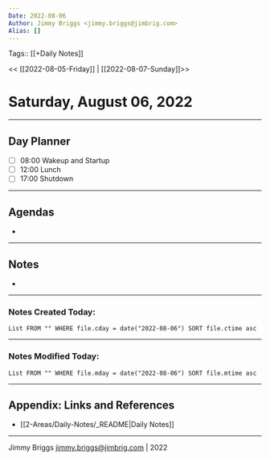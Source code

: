 ```yaml
---
Date: 2022-08-06
Author: Jimmy Briggs <jimmy.briggs@jimbrig.com>
Alias: []
---
```

Tags:: [[+Daily Notes]]

<< [[2022-08-05-Friday]] | [[2022-08-07-Sunday]]>>

# Saturday, August 06, 2022

---
## Day Planner

- [ ] 08:00 Wakeup and Startup
- [ ] 12:00 Lunch
- [ ] 17:00 Shutdown

---
## Agendas
-

---
## Notes
-

---
### Notes Created Today:

```dataview
List FROM "" WHERE file.cday = date("2022-08-06") SORT file.ctime asc
```

---
### Notes Modified Today:

```dataview
List FROM "" WHERE file.mday = date("2022-08-06") SORT file.mtime asc
```

***

## Appendix: Links and References

- [[2-Areas/Daily-Notes/_README|Daily Notes]]

***

Jimmy Briggs <jimmy.briggs@jimbrig.com> | 2022
